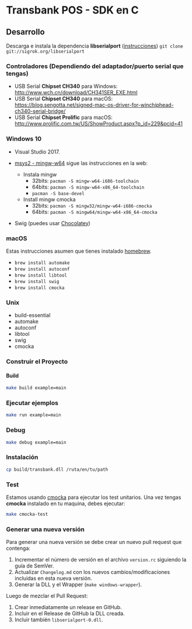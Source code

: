# Transbank POS - SDK en C

## Desarrollo

Descarga e instala la dependencia **libserialport** ([instrucciones](https://sigrok.org/wiki/Libserialport)) `git clone git://sigrok.org/libserialport`

### Controladores (Dependiendo del adaptador/puerto serial que tengas)

- USB Serial **Chipset CH340** para Windows: <http://www.wch.cn/download/CH341SER_EXE.html>
- USB Serial **Chipset CH340** para macOS: <https://blog.sengotta.net/signed-mac-os-driver-for-winchiphead-ch340-serial-bridge/>
- USB Serial **Chipset Prolific** para macOS: <http://www.prolific.com.tw/US/ShowProduct.aspx?p_id=229&pcid=41>

### Windows 10

- Visual Studio 2017.

- [msys2 - mingw-w64](http://www.msys2.org/) sigue las instrucciones en la web:
  - Instala mingw
    - 32bits: ```pacman -S mingw-w64-i686-toolchain```
    - 64bits: ```pacman -S mingw-w64-x86_64-toolchain```
    - ```pacman -S base-devel```
  - Install mingw cmocka
    - 32bits: ```pacman -S mingw32/mingw-w64-i686-cmocka```
    - 64bits: ```pacman -S mingw64/mingw-w64-x86_64-cmocka```
- Swig (puedes usar [Chocolatey](https://chocolatey.org/))

### macOS

Estas instrucciones asumen que tienes instalado [homebrew](https://brew.sh/).

- `brew install automake`
- `brew install autoconf`
- `brew install libtool`
- `brew install swig`
- `brew install cmocka`

### Unix

- build-essential
- automake
- autoconf
- libtool
- swig
- cmocka

### Construir el Proyecto

#### Build

```bash
make build example=main
```

### Ejecutar ejemplos

```bash
make run example=main
```

### Debug

```bash
make debug example=main
```

### Instalación

```bash
cp build/transbank.dll /ruta/en/tu/path
```

### Test

Estamos usando [cmocka](https://cmocka.org) para ejecutar los test unitarios.
Una vez tengas **cmocka** instalado en tu maquina, debes ejecutar:

```bash
make cmocka-test
```

### Generar una nueva versión

Para generar una nueva versión se debe crear un nuevo pull request que contenga:

1. Incrementar el número de versión en el archivo `version.rc` siguiendo la guía de SemVer.
2. Actualizar `Changelog.md` con los nuevos cambios/modificaciones incluidas en esta nueva versión.
3. Generar la DLL y el Wrapper (`make windows-wrapper`).

Luego de mezclar el Pull Request:

1. Crear inmediatamente un release en GitHub.
2. Incluir en el Release de GitHub la DLL creada.
3. Incluir también `libserialport-0.dll`.
